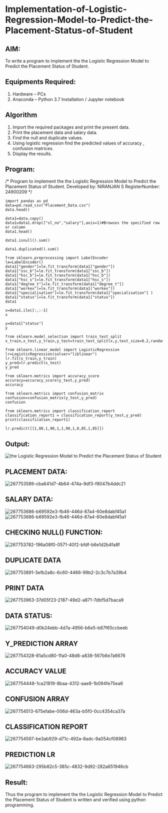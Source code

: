 # Implementation-of-Logistic-Regression-Model-to-Predict-the-Placement-Status-of-Student

## AIM:
To write a program to implement the the Logistic Regression Model to Predict the Placement Status of Student.

## Equipments Required:
1. Hardware – PCs
2. Anaconda – Python 3.7 Installation / Jupyter notebook

## Algorithm
1. Import the required packages and print the present data.
2. Print the placement data and salary data.
3. Find the null and duplicate values.
4. Using logistic regression find the predicted values of accuracy , confusion matrices.
5. Display the results.

## Program:

/*
Program to implement the the Logistic Regression Model to Predict the Placement Status of Student.
Developed by: NIRANJAN S
RegisterNumber:  24900209
*/
```
import pandas as pd
data=pd.read_csv("Placement_Data.csv")
data.head()

data1=data.copy()
data1=data1.drop(["sl_no","salary"],axis=1)#Browses the specified row or column
data1.head()

data1.isnull().sum()

data1.duplicated().sum()

from sklearn.preprocessing import LabelEncoder
le=LabelEncoder()
data1["gender"]=le.fit_transform(data1["gender"])
data1["ssc_b"]=le.fit_transform(data1["ssc_b"])
data1["hsc_b"]=le.fit_transform(data1["hsc_b"])
data1["hsc_s"]=le.fit_transform(data1["hsc_s"])
data1["degree_t"]=le.fit_transform(data1["degree_t"])
data1["workex"]=le.fit_transform(data1["workex"])
data1["specialisation"]=le.fit_transform(data1["specialisation"] )     
data1["status"]=le.fit_transform(data1["status"])       
data1 

x=data1.iloc[:,:-1]
x

y=data1["status"]
y

from sklearn.model_selection import train_test_split
x_train,x_test,y_train,y_test=train_test_split(x,y,test_size=0.2,random_state=0)

from sklearn.linear_model import LogisticRegression
lr=LogisticRegression(solver="liblinear")
lr.fit(x_train,y_train)
y_pred=lr.predict(x_test)
y_pred

from sklearn.metrics import accuracy_score
accuracy=accuracy_score(y_test,y_pred)
accuracy

from sklearn.metrics import confusion_matrix
confusion=confusion_matrix(y_test,y_pred)
confusion

from sklearn.metrics import classification_report
classification_report1 = classification_report(y_test,y_pred)
print(classification_report1)

lr.predict([[1,80,1,90,1,1,90,1,0,85,1,85]])
```

## Output:
![the Logistic Regression Model to Predict the Placement Status of Student](sam.png)
## PLACEMENT DATA:
![267753589-cba641d7-4b64-474a-9df3-f8047b4ddc21](https://github.com/user-attachments/assets/5d9d747f-3a63-43ed-beb2-13fecac183c3)
## SALARY DATA:
![267753686-b69592e3-fb46-446d-87a4-60e8dabf45a1](https://github.com/user-attachments/assets/c9b58d02-674e-44b8-b72b-7d610bddada1)
![267753686-b69592e3-fb46-446d-87a4-60e8dabf45a1](https://github.com/user-attachments/assets/5e7fc657-a931-4293-bdcc-09b80c122bfd)
## CHECKING NULL() FUNCTION:
![267753782-196a08f0-0571-40f2-bfdf-b6e1d2b4fa8f](https://github.com/user-attachments/assets/700b4ff1-8fe4-4eb5-9e45-4d500dde902b)
## DUPLICATE DATA
![267753891-3efb2a8c-6c60-4466-99b2-2c3c7b7a39b4](https://github.com/user-attachments/assets/7ed55b95-6e59-4ac2-9cb8-ee97b1c18486)
## PRINT DATA
![267753963-37d05f23-2187-49d2-a871-7dbf5d7baca9](https://github.com/user-attachments/assets/b58bd481-af09-428f-b8d4-9bf61a88ffab)

## DATA STATUS:
![267754049-d0b24ebb-4d7a-4956-b6e5-b87f65ccbeeb](https://github.com/user-attachments/assets/059d17f5-45ad-4eba-91b9-73d2a9c35fd0)

## Y_PREDICTION ARRAY
![267754328-81a5cd80-1fa0-48d8-a838-567b6e7a6676](https://github.com/user-attachments/assets/21daa568-d76b-4f3e-a42e-9e300d45e21a)

## ACCURACY VALUE
![267754448-1ca21819-8baa-4312-aae8-1b094fe75ea6](https://github.com/user-attachments/assets/708df026-d450-466a-9111-5c8fe43c5c8a)

## CONFUSION ARRAY
![267754513-675efabe-006d-463a-b5f0-0cc4354ca37a](https://github.com/user-attachments/assets/d799992e-8002-4dc2-b279-f0e17f50961b)

## CLASSIFICATION REPORT
![267754597-be3ab929-d71c-492a-8adc-9a054cf08983](https://github.com/user-attachments/assets/59ee93c6-5456-40db-83a0-af814e9fb9d7)


## PREDICTION LR
![267754663-295b82c5-385c-4832-9d92-282a651946cb](https://github.com/user-attachments/assets/6abb2f4d-3e8b-4b35-a2bf-e3a9e0e07705)

## Result:
Thus the program to implement the the Logistic Regression Model to Predict the Placement Status of Student is written and verified using python programming.
